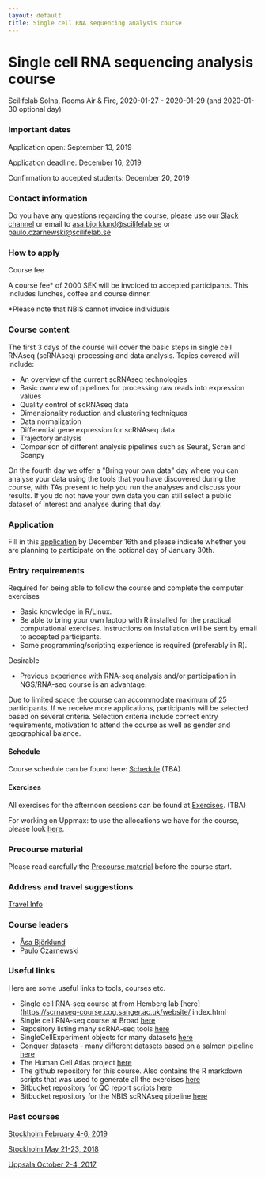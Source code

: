 ```yaml
---
layout: default
title: Single cell RNA sequencing analysis course
---
```


# Single cell RNA sequencing analysis course
Scilifelab Solna, Rooms Air & Fire,  2020-01-27 - 2020-01-29 (and 2020-01-30 optional day)

### Important dates

Application open: September 13, 2019

Application deadline: December 16, 2019

Confirmation to accepted students: December 20, 2019

### Contact information

Do you have any questions regarding the course, please use our [Slack channel](https://join.slack.com/t/scrnaseqanaly-t2p4839/shared_invite/enQtNzYyOTExMjk2NjcyLTZkY2YwYWJjMzliZDk1OTY3ZGFiODc1ZWRjZTMwNGYzYjYyZTljNzZiZjkyYjg3OTFjNzg1Yjg1NDVjMWU5YTE) or email to asa.bjorklund@scilifelab.se or paulo.czarnewski@scilifelab.se

### How to apply

Course fee

A course fee* of 2000 SEK will be invoiced to accepted participants. This includes lunches, coffee and course dinner.

*Please note that NBIS cannot invoice individuals

### Course content

The first 3 days of the course will cover the basic steps in single cell RNAseq (scRNAseq) processing and data analysis. Topics covered will include:

* An overview of the current scRNAseq technologies
* Basic overview of pipelines for processing raw reads into expression values
* Quality control of scRNAseq data
* Dimensionality reduction and clustering techniques
* Data normalization
* Differential gene expression for scRNAseq data
* Trajectory analysis
* Comparison of different analysis pipelines such as Seurat, Scran and Scanpy

On the fourth day we offer a "Bring your own data" day where you can analyse your data using the tools that you have discovered during the course, with TAs present to help you run the analyses and discuss your results. If you do not have your own data you can still select a public dataset of interest and analyse during that day.

### Application

Fill in this [application](https://forms.gle/6VFVTFep6iYk7wLr9) by December 16th and please indicate whether you are planning to participate on the optional day of January 30th. 

### Entry requirements

Required for being able to follow the course and complete the computer exercises

* Basic knowledge in R/Linux.
* Be able to bring your own laptop with R installed for the practical computational exercises. Instructions on installation will be sent by email to accepted participants.
* Some programming/scripting experience is required (preferably in R).

Desirable

* Previous experience with RNA-seq analysis and/or participation in NGS/RNA-seq course is an advantage.

Due to limited space the course can accommodate maximum of 25 participants. If we receive more applications, participants will be selected based on several criteria. Selection criteria include correct entry requirements, motivation to attend the course as well as gender and geographical balance.

#### Schedule

Course schedule can be found here: [Schedule]() (TBA)

#### Exercises

All exercises for the afternoon sessions can be found at [Exercises](). (TBA)

For working on Uppmax: to use the allocations we have for the course, please look [here](login.md).

### Precourse material

Please read carefully the [Precourse material](precourse) before the course start. 

### Address and travel suggestions

[Travel Info](travel)

### Course leaders

* [Åsa Björklund](http://nbis.se/about/staff/asa-bjorklund/)
* [Paulo Czarnewski](https://nbis.se/about/staff/paulo-czarnewski/)

### Useful links

Here are some useful links to tools, courses etc. 

* Single cell RNA-seq course at from Hemberg lab [here](https://scrnaseq-course.cog.sanger.ac.uk/website/ index.html
* Single cell RNA-seq course at Broad [here](https://broadinstitute.github.io/2019_scWorkshop/)
* Repository listing many scRNA-seq tools [here](https://github.com/seandavi/awesome-single-cell)
* SingleCellExperiment objects for many datasets [here](https://hemberg-lab.github.io/scRNA.seq.datasets/)
* Conquer datasets - many different datasets based on a salmon pipeline [here](http://imlspenticton.uzh.ch:3838/conquer/)
* The Human Cell Atlas project [here](https://www.humancellatlas.org/) 
* The github repository for this course. Also contains the R markdown scripts that was used to generate all the exercises [here](https://github.com/NBISweden/workshop-scRNAseq)
* Bitbucket repository for QC report scripts [here](https://bitbucket.org/asbj/qc-summary_scrnaseq)
* Bitbucket repository for the NBIS scRNAseq pipeline [here](https://bitbucket.org/scilifelab-lts/lts-workflows-sm-scrnaseq)


### Past courses

[Stockholm February 4-6, 2019](https://github.com/NBISweden/workshop-scRNAseq/tree/feb2019)

[Stockholm May 21-23, 2018](https://nbisweden.github.io/workshop-archive/workshop-scRNAseq/2018-05-21/)

[Uppsala October 2-4, 2017](https://scilifelab.github.io/courses/scrnaseq/1710/)

